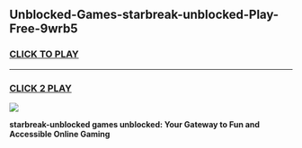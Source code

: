 
## Unblocked-Games-starbreak-unblocked-Play-Free-9wrb5
<h3>
<a href="https://premium76.site?title=starbreak-unblocked&ref=21A">CLICK TO PLAY</a></h3>
<hr>

<h3>
<a href="https://premium76.site?title=starbreak-unblocked&ref=21A">CLICK 2 PLAY</a>
  
</h3>

<a href="https://premium76.site?title=starbreak-unblocked&ref=21A"><img src="https://clearcache.store/games.png"></a>


**starbreak-unblocked games unblocked: Your Gateway to Fun and Accessible Online Gaming**
